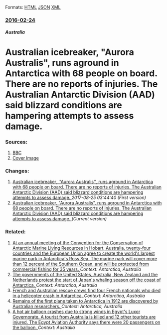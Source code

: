 
Formats: [HTML](/news/2016/02/24/australian-icebreaker-aurora-australis-runs-aground-in-antarctica-with-68-people-on-board-there-are-no-reports-of-injuries-the-austral.html)  [JSON](/news/2016/02/24/australian-icebreaker-aurora-australis-runs-aground-in-antarctica-with-68-people-on-board-there-are-no-reports-of-injuries-the-austral.json)  [XML](/news/2016/02/24/australian-icebreaker-aurora-australis-runs-aground-in-antarctica-with-68-people-on-board-there-are-no-reports-of-injuries-the-austral.xml)  

### [2016-02-24](/news/2016/02/24/index.md)

##### Australia
# Australian icebreaker, "Aurora Australis", runs aground in Antarctica with 68 people on board. There are no reports of injuries. The Australian Antarctic Division (AAD) said blizzard conditions are hampering attempts to assess damage. 




### Sources:

1. [BBC](http://www.bbc.co.uk/news/world-australia-35656843)
1. [Cover Image](https://ichef-1.bbci.co.uk/news/1024/cpsprodpb/2A01/production/_88435701_88435700.jpg)

### Changes:

1. [Australian icebreaker, ''Aurora Australis'', runs aground in Antarctica with 68 people on board. There are no reports of injuries. The Australian Antarctic Division (AAD) said blizzard conditions are hampering attempts to assess damage. ](/news/2016/02/24/australian-icebreaker-aurora-australis-runs-aground-in-antarctica-with-68-people-on-board-there-are-no-reports-of-injuries-the-austr.md) _2017-08-25 03:44:40 (First version)_
1. [Australian icebreaker, "Aurora Australis", runs aground in Antarctica with 68 people on board. There are no reports of injuries. The Australian Antarctic Division (AAD) said blizzard conditions are hampering attempts to assess damage. ](/news/2016/02/24/australian-icebreaker-aurora-australis-runs-aground-in-antarctica-with-68-people-on-board-there-are-no-reports-of-injuries-the-austral.md) _(Current version)_

### Related:

1. [At an annual meeting of the Convention for the Conservation of Antarctic Marine Living Resources in Hobart, Australia, twenty-four countries and the European Union agree to create the world's largest marine park in Antarctica's Ross Sea. The marine park will cover more than 12 percent of the Southern Ocean, and will be protected from commercial fishing for 35 years. ](/news/2016/10/28/at-an-annual-meeting-of-the-convention-for-the-conservation-of-antarctic-marine-living-resources-in-hobart-australia-twenty-four-countries.md) _Context: Antarctica, Australia_
2. [The governments of the United States, Australia, New Zealand and the Netherlands protest the start of Japan's whaling season off the coast of Antarctica. ](/news/2011/12/14/the-governments-of-the-united-states-australia-new-zealand-and-the-netherlands-protest-the-start-of-japan-s-whaling-season-off-the-coast-o.md) _Context: Antarctica, Australia_
3. [French and Australian rescue crews find four French nationals who died in a helicopter crash in Antarctica. ](/news/2010/10/30/french-and-australian-rescue-crews-find-four-french-nationals-who-died-in-a-helicopter-crash-in-antarctica.md) _Context: Antarctica, Australia_
4. [Remains of the first plane taken to Antarctica in 1912 are discovered by Australian researchers. ](/news/2010/01/3/remains-of-the-first-plane-taken-to-antarctica-in-1912-are-discovered-by-australian-researchers.md) _Context: Antarctica, Australia_
5. [A hot air balloon crashes due to strong winds in Egypt's Luxor Governorate. A tourist from Australia is killed and 12 other tourists are injured. The Egypt Aviation Authority says there were 20 passengers on the balloon. ](/news/2018/01/5/a-hot-air-balloon-crashes-due-to-strong-winds-in-egypt-s-luxor-governorate-a-tourist-from-australia-is-killed-and-12-other-tourists-are-inj.md) _Context: Australia_
